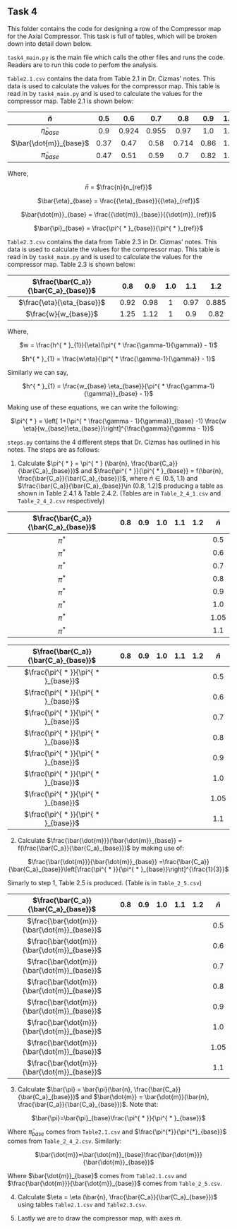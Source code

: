 ## __Task 4__

This folder contains the code for designing a row of the Compressor map for the Axial Compressor. This task is full of tables, which will be broken down into detail down below.

`task4_main.py` is the main file which calls the other files and runs the code. Readers are to run this code to perfom the analysis.


`Table2.1.csv` contains the data from Table 2.1 in Dr. Cizmas' notes. This data is used to calculate the values for the compressor map. This table is read in by `task4_main.py` and is used to calculate the values for the compressor map. Table 2.1 is shown below:

<div align="center">

| $\bar{n}$ | 0.5 | 0.6 | 0.7 | 0.8 | 0.9 | 1.0 | 1.05 | 1.1 |
|:---------:|:---:|:---:|:---:|:---:|:---:|:---:|:----:|:---:|
| $\bar{\eta}_{base}$ | 0.9 | 0.924 | 0.955 | 0.97 | 1.0 | 1.0 | 0.98 | 0.975|  
| $\bar{\dot{m}}_{base}$ | 0.37 | 0.47 | 0.58 | 0.714 | 0.86 | 1.0 | 1.02 | 1.04 |
| $\bar{\pi}_{base}$ | 0.47 | 0.51 | 0.59 | 0.7 | 0.82 | 1.0 | 1.1 | 1.2 |

</div>

Where, 

<div align="center">

$\bar{n}$ = $\frac{n}{n_{ref}}$

</div>

<div align="center">

$\bar{\eta}_{base} = \frac{{\eta}_{base}}{{\eta}_{ref}}$

</div>

<div align="center">

$\bar{\dot{m}}_{base} = \frac{{\dot{m}}_{base}}{{\dot{m}}_{ref}}$

</div>

<div align="center">

$\bar{\pi}_{base} = \frac{\pi^{ * }_{base}}{\pi^{ * }_{ref}}$

</div>

`Table2.3.csv` contains the data from Table 2.3 in Dr. Cizmas' notes. This data is used to calculate the values for the compressor map. This table is read in by `task4_main.py` and is used to calculate the values for the compressor map. Table 2.3 is shown below:

<div align="center">

| $\frac{\bar{C_a}}{\bar{C_a}_{base}}$ | 0.8 | 0.9 | 1.0 | 1.1 | 1.2 |
|:----------------------------------------:|:---:|:---:|:---:|:----:|:---:|
| $\frac{\eta}{\eta_{base}}$ | 0.92 | 0.98 | 1 | 0.97 | 0.885 | 
| $\frac{w}{w_{base}}$ | 1.25 | 1.12 | 1 | 0.9 | 0.82 |

</div>

Where,

<div align="center">

$w = \frac{h^{ * }_{1}}{\eta}(\pi^{ * \frac{\gamma-1}{\gamma}} - 1)$

$h^{ * }_{1} = \frac{w\eta}{\pi^{ * \frac{\gamma-1}{\gamma}} - 1}$

</div>

Similarly we can say, 

<div align="center">

$h^{ * }_{1} = \frac{w_{base} \eta_{base}}{\pi^{ * \frac{\gamma-1}{\gamma}}_{base} - 1}$

</div>

Making use of these equations, we can write the following:

<div align="center">

$\pi^{ * } = \left[ 1+(\pi^{ * \frac{\gamma - 1}{\gamma}}_{base} -1) \frac{w \eta}{w_{base}\eta_{base}}\right]^{\frac{\gamma}{\gamma - 1}}$

</div>

`steps.py` contains the 4 different steps that Dr. Cizmas has outlined in his notes. The steps are as follows:

1. Calculate $\pi^{ * } = \pi^{ * } (\bar{n}, \frac{\bar{C_a}}{\bar{C_a}_{base}})$ and $\frac{\pi^{ * }}{\pi^{ * }_{base}} = f(\bar{n}, \frac{\bar{C_a}}{\bar{C_a}_{base}})$, where $\bar{n} \in (0.5, 1.1)$ and $\frac{\bar{C_a}}{\bar{C_a}_{base}}\in (0.8, 1.2)$ producing a table as shown in Table 2.4.1 & Table 2.4.2. (Tables are in `Table_2_4_1.csv` and `Table_2_4_2.csv` respectively)

<div align="center">

| $\frac{\bar{C_a}}{\bar{C_a}_{base}}$ | 0.8 | 0.9 | 1.0 | 1.1 | 1.2 | $\bar{n}$ |
|:----------------------------------------:|:---:|:---:|:---:|:----:|:---:|:---------:|
| $\pi^{*}$ | ||||| 0.5 |
| $\pi^{*}$ | ||||| 0.6 |
| $\pi^{*}$ | ||||| 0.7 |
| $\pi^{*}$ | ||||| 0.8 |
| $\pi^{*}$ | ||||| 0.9 |
| $\pi^{*}$ | ||||| 1.0 |
| $\pi^{*}$ | ||||| 1.05 |
| $\pi^{*}$ | ||||| 1.1 |

| $\frac{\bar{C_a}}{\bar{C_a}_{base}}$ | 0.8 | 0.9 | 1.0 | 1.1 | 1.2 | $\bar{n}$ |
|:----------------------------------------:|:---:|:---:|:---:|:----:|:---:|:---------:|
| $\frac{\pi^{ * }}{\pi^{ * }_{base}}$ | ||||| 0.5 |
| $\frac{\pi^{ * }}{\pi^{ * }_{base}}$ | ||||| 0.6 |
| $\frac{\pi^{ * }}{\pi^{ * }_{base}}$ | ||||| 0.7 |
| $\frac{\pi^{ * }}{\pi^{ * }_{base}}$ | ||||| 0.8 |
| $\frac{\pi^{ * }}{\pi^{ * }_{base}}$ | ||||| 0.9 |
| $\frac{\pi^{ * }}{\pi^{ * }_{base}}$ | ||||| 1.0 |
| $\frac{\pi^{ * }}{\pi^{ * }_{base}}$ | ||||| 1.05 |
| $\frac{\pi^{ * }}{\pi^{ * }_{base}}$ | ||||| 1.1 |



</div>

2. Calculate $\frac{\bar{\dot{m}}}{\bar{\dot{m}}_{base}} = f(\frac{\bar{C_a}}{\bar{C_a}_{base}})$ by making use of:

<div align="center">

$\frac{\bar{\dot{m}}}{\bar{\dot{m}}_{base}} =\frac{\bar{C_a}}{\bar{C_a}_{base}}\left[\frac{\pi^{ * }}{\pi^{ * }_{base}}\right]^{\frac{1}{3}}$

</div>

Simarly to step 1, Table 2.5 is produced. (Table is in `Table_2_5.csv`)

<div align="center">

| $\frac{\bar{C_a}}{\bar{C_a}_{base}}$ | 0.8 | 0.9 | 1.0 | 1.1 | 1.2 | $\bar{n}$ |
|:----------------------------------------:|:---:|:---:|:---:|:----:|:---:|:---------:|
| $\frac{\bar{\dot{m}}}{\bar{\dot{m}}_{base}}$ | ||||| 0.5 |
| $\frac{\bar{\dot{m}}}{\bar{\dot{m}}_{base}}$ | ||||| 0.6 |
| $\frac{\bar{\dot{m}}}{\bar{\dot{m}}_{base}}$ | ||||| 0.7 |
| $\frac{\bar{\dot{m}}}{\bar{\dot{m}}_{base}}$ | ||||| 0.8 |
| $\frac{\bar{\dot{m}}}{\bar{\dot{m}}_{base}}$ | ||||| 0.9 |
| $\frac{\bar{\dot{m}}}{\bar{\dot{m}}_{base}}$ | ||||| 1.0 |
| $\frac{\bar{\dot{m}}}{\bar{\dot{m}}_{base}}$ | ||||| 1.05 |
| $\frac{\bar{\dot{m}}}{\bar{\dot{m}}_{base}}$ | ||||| 1.1 |

</div>

3. Calculate $\bar{\pi} = \bar{\pi}(\bar{n}, \frac{\bar{C_a}}{\bar{C_a}_{base}})$ and $\bar{\dot{m}} = \bar{\dot{m}}(\bar{n}, \frac{\bar{C_a}}{\bar{C_a}_{base}})$. Note that:

<div align="center">

$\bar{\pi}=\bar{\pi}_{base}\frac{\pi^{ * }}{\pi^{ * }_{base}}$

</div>

Where $\bar{\pi}_{base}$ comes from `Table2.1.csv` and $\frac{\pi^{*}}{\pi^{*}_{base}}$ comes from `Table_2_4_2.csv`. Similarly:

<div align="center">

$\bar{\dot{m}}=\bar{\dot{m}}_{base}\frac{\bar{\dot{m}}}{\bar{\dot{m}}_{base}}$

</div>

Where $\bar{\dot{m}}_{base}$ comes from `Table2.1.csv` and $\frac{\bar{\dot{m}}}{\bar{\dot{m}}_{base}}$ comes from `Table_2_5.csv`.

4. Calculate $\eta = \eta (\bar{n}, \frac{\bar{C_a}}{\bar{C_a}_{base}})$ using tables `Table2.1.csv` and `Table2.3.csv`.

5. Lastly we are to draw the compressor map, with axes $\dot{m}$.